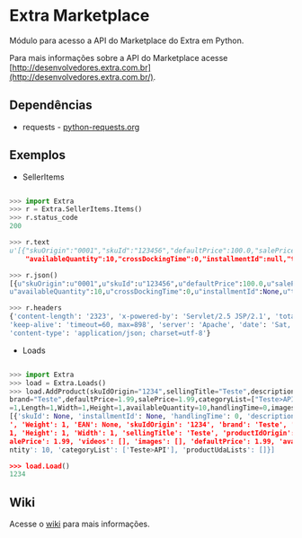 Extra Marketplace
========================

Módulo para acesso a API do Marketplace do Extra em Python.

Para mais informações sobre a API do Marketplace acesse [http://desenvolvedores.extra.com.br](http://desenvolvedores.extra.com.br/).

## Dependências
- requests - [python-requests.org](http://docs.python-requests.org/en/latest/)

## Exemplos
- SellerItems
```python

>>> import Extra
>>> r = Extra.SellerItems.Items()
>>> r.status_code
200

>>> r.text
u'[{"skuOrigin":"0001","skuId":"123456","defaultPrice":100.0,"salePrice":89.0,
	"availableQuantity":10,"crossDockingTime":0,"installmentId":null,"totalQuantity":10}]'

>>> r.json()
[{u"skuOrigin":u"0001",u"skuId":u"123456",u"defaultPrice":100.0,u"salePrice":89.0,
u"availableQuantity":10,u"crossDockingTime":0,u"installmentId":None,u"totalQuantity":10}]

>>> r.headers
{'content-length': '2323', 'x-powered-by': 'Servlet/2.5 JSP/2.1', 'totalrows': '15',
'keep-alive': 'timeout=60, max=898', 'server': 'Apache', 'date': 'Sat, 02 Aug 2014 20:13:20 GMT',
'content-type': 'application/json; charset=utf-8'}
```

- Loads
```python

>>> import Extra
>>> load = Extra.Loads()
>>> load.AddProduct(skuIdOrigin="1234",sellingTitle="Teste",description="Teste",
brand="Teste",defaultPrice=1.99,salePrice=1.99,categoryList=["Teste>API"],Weight
=1,Length=1,Width=1,Height=1,availableQuantity=10,handlingTime=0,images=[])
[{'skuId': None, 'installmentId': None, 'handlingTime': 0, 'description': 'Teste
', 'Weight': 1, 'EAN': None, 'skuIdOrigin': '1234', 'brand': 'Teste', 'Length':
1, 'Height': 1, 'Width': 1, 'sellingTitle': 'Teste', 'productIdOrigin': None, 's
alePrice': 1.99, 'videos': [], 'images': [], 'defaultPrice': 1.99, 'availableQua
ntity': 10, 'categoryList': ['Teste>API'], 'productUdaLists': []}]

>>> load.Load()
1234
```

## Wiki

Acesse o [wiki](extra-marketplace-python/wiki) para mais informações.